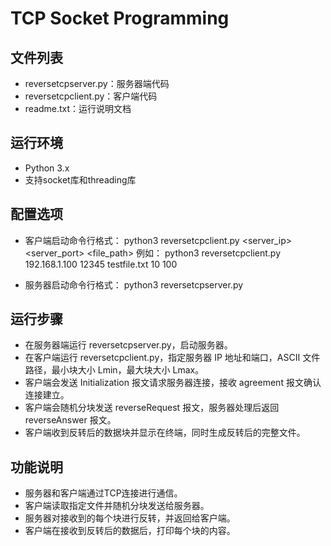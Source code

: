 # TCP Socket Programming
## 文件列表
- reversetcpserver.py：服务器端代码
- reversetcpclient.py：客户端代码
- readme.txt：运行说明文档

## 运行环境
- Python 3.x
- 支持socket库和threading库

## 配置选项
- 客户端启动命令行格式：
python3 reversetcpclient.py <server_ip> <server_port> <file_path> <Lmin> <Lmax>
例如：
python3 reversetcpclient.py 192.168.1.100 12345 testfile.txt 10 100

- 服务器启动命令行格式：
python3 reversetcpserver.py

## 运行步骤
- 在服务器端运行 reversetcpserver.py，启动服务器。
- 在客户端运行 reversetcpclient.py，指定服务器 IP 地址和端口，ASCII 文件路径，最小块大小 Lmin，最大块大小 Lmax。
- 客户端会发送 Initialization 报文请求服务器连接，接收 agreement 报文确认连接建立。
- 客户端会随机分块发送 reverseRequest 报文，服务器处理后返回 reverseAnswer 报文。
- 客户端收到反转后的数据块并显示在终端，同时生成反转后的完整文件。

## 功能说明
- 服务器和客户端通过TCP连接进行通信。
- 客户端读取指定文件并随机分块发送给服务器。
- 服务器对接收到的每个块进行反转，并返回给客户端。
- 客户端在接收到反转后的数据后，打印每个块的内容。
